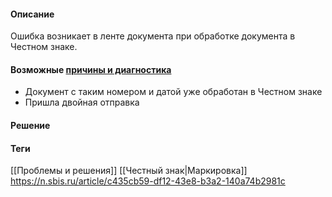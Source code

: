 #### Описание
Ошибка возникает в ленте документа при обработке документа в Честном знаке.
#### Возможные [причины и диагностика](https://n.sbis.ru/article/c435cb59-df12-43e8-b3a2-140a74b2981c)
- Документ с таким номером и датой уже обработан в Честном знаке
- Пришла двойная отправка
#### Решение


#### Теги
[[Проблемы и решения]]
[[Честный знак|Маркировка]]
https://n.sbis.ru/article/c435cb59-df12-43e8-b3a2-140a74b2981c